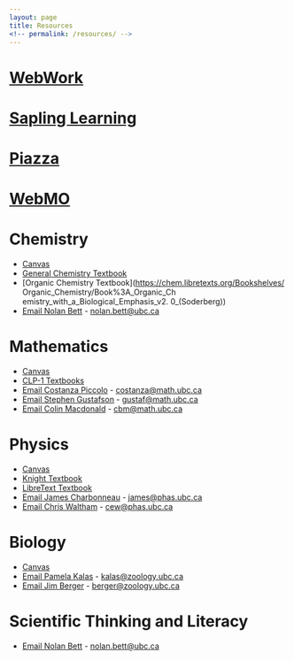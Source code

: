 ```yaml
---
layout: page
title: Resources
<!-- permalink: /resources/ -->
---
```


# [WebWork](https://webwork.elearning.ubc.ca/webwork2/2020W1-2_SCIE_010_001/)

# [Sapling Learning](https://canvas.ubc.ca/courses/62920/modules/items/2122446)

# [Piazza](https://canvas.ubc.ca/courses/62807/external_tools/201?display=borderless)

# [WebMO](https://canvas.ubc.ca/courses/62920/external_tools/2985?display=borderless)


# Chemistry
- [Canvas](https://canvas.ubc.ca/courses/62920)
- [General Chemistry Textbook](https://chem.libretexts.org/Bookshelves/)
- [Organic Chemistry Textbook](https://chem.libretexts.org/Bookshelves/ Organic_Chemistry/Book%3A_Organic_Ch emistry_with_a_Biological_Emphasis_v2. 0_(Soderberg))
- [Email Nolan Bett](mailto:nolan.bett@ubc.ca ) - nolan.bett@ubc.ca 

# Mathematics
- [Canvas](https://canvas.ubc.ca/courses/62921)
- [CLP-1 Textbooks](http://www.math.ubc.ca/~CLP/)
- [Email Costanza Piccolo](mailto:costanza@math.ubc.ca) - costanza@math.ubc.ca
- [Email Stephen Gustafson](mailto:gustaf@math.ubc.ca) - gustaf@math.ubc.ca
- [Email Colin Macdonald](mailto:cbm@math.ubc.ca) - cbm@math.ubc.ca

# Physics
- [Canvas](https://canvas.ubc.ca/courses/62922)
- [Knight Textbook](https://www.icloud.com/iclouddrive/0r8Vrcg15WywXhTUP8Y-3P7wA#Knight,_Randall_Dewey_-_Physics_for_scientists_and_engineers__a_strategic_approach_with_modern_physics-Pearson_(2017))
- [LibreText Textbook](https://openstax.org/details/books/uni)
- [Email James Charbonneau](mailto:james@phas.ubc.ca) - james@phas.ubc.ca
- [Email Chris Waltham](mailto:cew@phas.ubc.ca) - cew@phas.ubc.ca

# Biology
- [Canvas](https://canvas.ubc.ca/courses/62806)
- [Email Pamela Kalas](mailto:kalas@zoology.ubc.ca) - kalas@zoology.ubc.ca
- [Email Jim Berger](mailto:berger@zoology.ubc.ca) - berger@zoology.ubc.ca

# Scientific Thinking and Literacy
- [Email Nolan Bett](mailto:nolan.bett@ubc.ca ) - nolan.bett@ubc.ca 